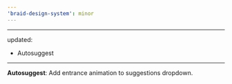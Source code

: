 ```yaml
---
'braid-design-system': minor
---
```


---
updated:
  - Autosuggest
---

**Autosuggest**: Add entrance animation to suggestions dropdown.
